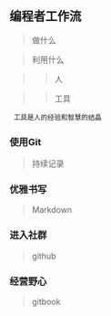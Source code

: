 ## 编程者工作流

> 做什么

> 利用什么

>> 人

>> 工具

     工具是人的经验和智慧的结晶

### 使用Git

> 持续记录

### 优雅书写

> Markdown

### 进入社群

> github

### 经营野心

> gitbook

